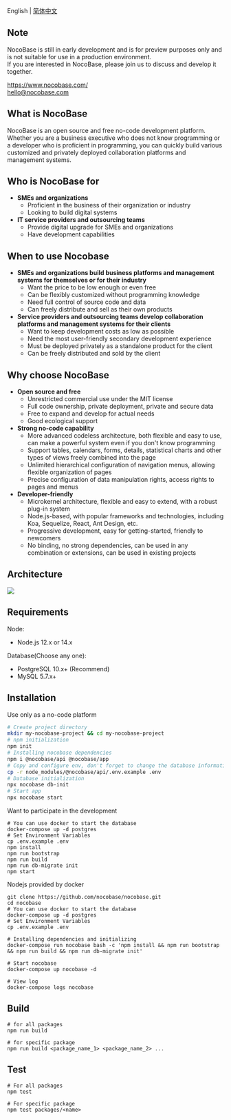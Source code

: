 English | [简体中文](./README.zh-CN.md)

Note
----------
NocoBase is still in early development and is for preview purposes only and is not suitable for use in a production environment.  
If you are interested in NocoBase, please join us to discuss and develop it together.

https://www.nocobase.com/  
hello@nocobase.com

What is NocoBase
----------
NocoBase is an open source and free no-code development platform. Whether you are a business executive who does not know programming or a developer who is proficient in programming, you can quickly build various customized and privately deployed collaboration platforms and management systems.

Who is NocoBase for
----------
- **SMEs and organizations**
	- Proficient in the business of their organization or industry
	- Looking to build digital systems
- **IT service providers and outsourcing teams**
	- Provide digital upgrade for SMEs and organizations
	- Have development capabilities

When to use Nocobase
----------
- **SMEs and organizations build business platforms and management systems for themselves or for their industry**
	- Want the price to be low enough or even free
	- Can be flexibly customized without programming knowledge
	- Need full control of source code and data
	- Can freely distribute and sell as their own products
- **Service providers and outsourcing teams develop collaboration platforms and management systems for their clients**
	- Want to keep development costs as low as possible
	- Need the most user-friendly secondary development experience
	- Must be deployed privately as a standalone product for the client
	- Can be freely distributed and sold by the client

Why choose NocoBase
----------
- **Open source and free**
	- Unrestricted commercial use under the MIT license
	- Full code ownership, private deployment, private and secure data
	- Free to expand and develop for actual needs
	- Good ecological support
- **Strong no-code capability**
	- More advanced codeless architecture, both flexible and easy to use, can make a powerful system even if you don't know programming
	- Support tables, calendars, forms, details, statistical charts and other types of views freely combined into the page
	- Unlimited hierarchical configuration of navigation menus, allowing flexible organization of pages
	- Precise configuration of data manipulation rights, access rights to pages and menus
- **Developer-friendly**
	- Microkernel architecture, flexible and easy to extend, with a robust plug-in system
	- Node.js-based, with popular frameworks and technologies, including Koa, Sequelize, React, Ant Design, etc.
	- Progressive development, easy for getting-started, friendly to newcomers
	- No binding, no strong dependencies, can be used in any combination or extensions, can be used in existing projects

Architecture
----------

![](https://nocobase.oss-cn-beijing.aliyuncs.com/4fde069587182dacbdb00b020d914404.jpg)

Requirements
----------

Node:

- Node.js 12.x or 14.x

Database(Choose any one):

- PostgreSQL 10.x+ (Recommend)
- MySQL 5.7.x+

Installation
----------

Use only as a no-code platform

~~~bash
# Create project directory
mkdir my-nocobase-project && cd my-nocobase-project
# npm initialization
npm init
# Installing nocobase dependencies
npm i @nocobase/api @nocobase/app
# Copy and configure env, don't forget to change the database information
cp -r node_modules/@nocobase/api/.env.example .env
# Database initialization
npx nocobase db-init
# Start app
npx nocobase start
~~~

Want to participate in the development

~~~shell
# You can use docker to start the database
docker-compose up -d postgres
# Set Environment Variables
cp .env.example .env
npm install
npm run bootstrap
npm run build
npm run db-migrate init
npm start
~~~

Nodejs provided by docker

```shell
git clone https://github.com/nocobase/nocobase.git
cd nocobase
# You can use docker to start the database
docker-compose up -d postgres
# Set Environment Variables
cp .env.example .env

# Installing dependencies and initializing
docker-compose run nocobase bash -c 'npm install && npm run bootstrap && npm run build && npm run db-migrate init'

# Start nocobase
docker-compose up nocobase -d

# View log
docker-compose logs nocobase
```


Build
----------

~~~shell
# for all packages
npm run build

# for specific package
npm run build <package_name_1> <package_name_2> ...
~~~

Test
----------

~~~
# For all packages
npm test

# For specific package
npm test packages/<name>
~~~
